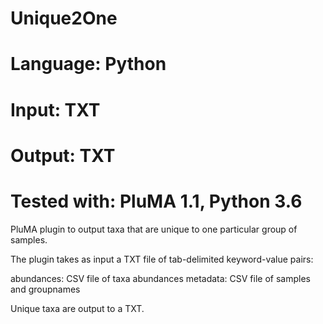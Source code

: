 # Unique2One
# Language: Python
# Input: TXT
# Output: TXT
# Tested with: PluMA 1.1, Python 3.6

PluMA plugin to output taxa that are unique to one particular group of samples.

The plugin takes as input a TXT file of tab-delimited keyword-value pairs:

abundances: CSV file of taxa abundances
metadata: CSV file of samples and groupnames

Unique taxa are output to a TXT.

